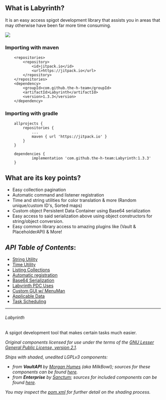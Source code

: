 ## What is Labyrinth?
It is an easy access spigot development library that assists you in areas that may otherwise have been far more time consuming.



[![](https://jitpack.io/v/the-h-team/Labyrinth.svg)](https://jitpack.io/#the-h-team/Labyrinth)
### Importing with maven
```
	<repositories>
		<repository>
		    <id>jitpack.io</id>
		    <url>https://jitpack.io</url>
		</repository>
	</repositories>
  	<dependency>
	    <groupId>com.github.the-h-team</groupId>
	    <artifactId>Labyrinth</artifactId>
	    <version>1.3.3</version>
	</dependency>
```
### Importing with gradle
```
	allprojects {
		repositories {
			...
			maven { url 'https://jitpack.io' }
		}
	}

	dependencies {
	        implementation 'com.github.the-h-team:Labyrinth:1.3.3'
	}
```

## What are its key points?
+ Easy collection pagination
+ Automatic command and listener registration
+ Time and string utilities for color translation & more (Random unique/custom ID's, Sorted maps)
+ Custom object Persistent Data Container using Base64 serialization
+ Easy access to said serialization above using object constructors for string/object conversion.
+ Easy common library access to amazing plugins like (Vault & PlaceholderAPI)
& More!


_API Table of Contents_:
--
  - [String Utility](https://github.com/the-h-team/Labyrinth/wiki/String-work.-Feel-the-magic.#1-string-formatting)
  - [Time Utility](https://github.com/the-h-team/Labyrinth/wiki/Get-with-the-times)
  - [Listing Collections](https://github.com/the-h-team/Labyrinth/wiki/String-work.-Feel-the-magic.#3-list-pagination)
  - [Automatic registration]()
  - [Base64 Serialization]()
  - [Labyrinth PDC Uses]()
  - [Custom GUI w/ MenuMan](https://github.com/the-h-team/Labyrinth/wiki/MenuMan-GUI-Tutorial)
  - [Applicable Data]()
  - [Task Scheduling]()

---
###### Labyrinth
A spigot development tool that makes certain tasks much easier.

*Original components licensed for use under the terms of the [GNU Lesser General Public License, version 2.1](https://www.gnu.org/licenses/old-licenses/lgpl-2.1.en.html).*

*Ships with shaded, unedited LGPLv3 components:*
- *from **VaultAPI** by [Morgan Humes](https://github.com/MilkBowl/) (aka MilkBowl); sources for these components can be found [here](https://github.com/MilkBowl/VaultAPI/).*
- *from **Enterprise** by [Sanctum](https://github.com/the-h-team/); sources for included components can be found [here](https://github.com/the-h-team/Enterprise).*

*You may inspect the [pom.xml](./pom.xml) for further detail on the shading process.*
